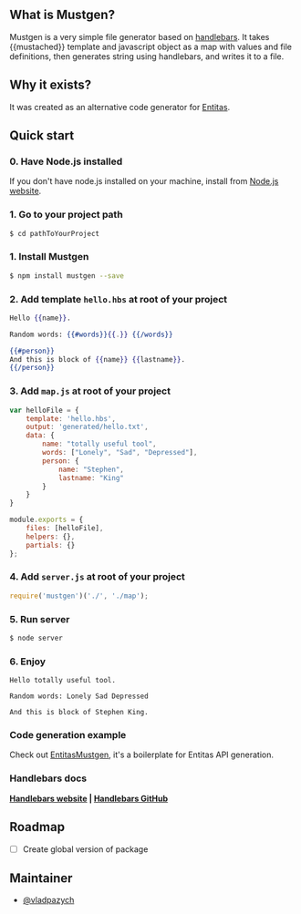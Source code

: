 ## What is Mustgen?
Mustgen is a very simple file generator based on [handlebars](https://github.com/wycats/handlebars.js).
It takes {{mustached}} template and javascript object as a map with values and file definitions, then generates string using handlebars, and writes it to a file.

## Why it exists?
It was created as an alternative code generator for [Entitas](https://github.com/sschmid/Entitas-CSharp).

## Quick start

### 0. Have Node.js installed
If you don't have node.js installed on your machine, install from [Node.js website](https://nodejs.org/en/download/).

### 1. Go to your project path
```bash
$ cd pathToYourProject
```


### 1. Install Mustgen
```bash
$ npm install mustgen --save
```

### 2. Add template `hello.hbs` at root of your project

```handlebars
Hello {{name}}.

Random words: {{#words}}{{.}} {{/words}}

{{#person}}
And this is block of {{name}} {{lastname}}.
{{/person}}
```

### 3. Add `map.js` at root of your project
```javascript
var helloFile = {
    template: 'hello.hbs',
    output: 'generated/hello.txt',
    data: {
        name: "totally useful tool",
        words: ["Lonely", "Sad", "Depressed"],
        person: {
            name: "Stephen",
            lastname: "King"
        }
    }
}

module.exports = {
    files: [helloFile],
    helpers: {},
    partials: {}
};
```



### 4. Add `server.js` at root of your project
```javascript
require('mustgen')('./', './map');
```


### 5. Run server
```bash
$ node server
```

### 6. Enjoy
```
Hello totally useful tool.

Random words: Lonely Sad Depressed

And this is block of Stephen King.
```

### Code generation example
Check out [EntitasMustgen](https://github.com/vladpazych/EntitasMustgen), it's a boilerplate for Entitas API generation.

### Handlebars docs
**[Handlebars website](http://handlebarsjs.com/) | [Handlebars GitHub](https://github.com/wycats/handlebars.js)**

## Roadmap
- [ ] Create global version of package

## Maintainer
* [@vladpazych](https://github.com/vladpazych)

